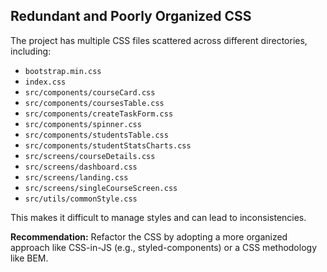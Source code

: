 ## Redundant and Poorly Organized CSS

The project has multiple CSS files scattered across different directories, including:
- `bootstrap.min.css`
- `index.css`
- `src/components/courseCard.css`
- `src/components/coursesTable.css`
- `src/components/createTaskForm.css`
- `src/components/spinner.css`
- `src/components/studentsTable.css`
- `src/components/studentStatsCharts.css`
- `src/screens/courseDetails.css`
- `src/screens/dashboard.css`
- `src/screens/landing.css`
- `src/screens/singleCourseScreen.css`
- `src/utils/commonStyle.css`

This makes it difficult to manage styles and can lead to inconsistencies.

**Recommendation:** Refactor the CSS by adopting a more organized approach like CSS-in-JS (e.g., styled-components) or a CSS methodology like BEM.